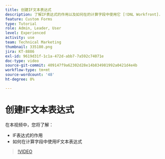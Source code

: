 ```yaml
---
title: 创建IF文本表达式
description: 了解IF表达式的作用以及如何在的计算字段中使用它 [!DNL Workfront].
feature: Custom Forms
type: Tutorial
role: Admin, Leader, User
level: Experienced
activity: use
team: Technical Marketing
thumbnail: 335180.png
jira: KT-8886
exl-id: 9619d31f-1c1a-472d-abb7-7a592c74071e
doc-type: video
source-git-commit: 409147f9a62302d28e14b834981992a0421d4e4b
workflow-type: tm+mt
source-wordcount: '48'
ht-degree: 0%

---
```


# 创建IF文本表达式

在本视频中，您将了解：

* IF表达式的作用
* 如何在计算字段中使用IF文本表达式

>[!VIDEO](https://video.tv.adobe.com/v/335180/?quality=12&learn=on)
